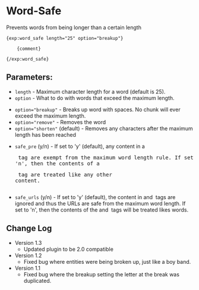 # Word-Safe

Prevents words from being longer than a certain length

    {exp:word_safe length="25" option="breakup"}

        {comment}

    {/exp:word_safe}


## Parameters:

- `length` - Maximum character length for a word (default is 25).
- `option` - What to do with words that exceed the maximum length.
 * `option="breakup"` - Breaks up word with spaces. No chunk will ever exceed the maximum length.
 * `option="remove"` - Removes the word
 * `option="shorten"` (default) - Removes any characters after the maximum length has been reached
- `safe_pre` (y/n) - If set to 'y' (default), any content in a <pre> tag are exempt from the maximum word length rule. If set to 'n', then the contents of a <pre> tag are treated like any other content.
- `safe_urls` (y/n) - If set to 'y' (default), the content in <a> and <img> tags are ignored and thus the URLs are safe from the maximum word length. If set to 'n', then the contents of the <a> and <img> tags will be treated likes words.

## Change Log

- Version 1.3
	- Updated plugin to be 2.0 compatible
- Version 1.2
	- Fixed bug where entities were being broken up, just like a boy band.
- Version 1.1
	- Fixed bug where the breakup setting the letter at the break was duplicated.
